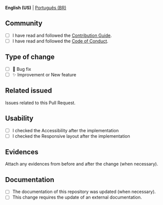 **English (US)** | [Português (BR)](?quick_pull=1)

## Community

* [ ] I have read and followed the [Contribution Guide](.github/CONTRIBUTING.md).
* [ ] I have read and followed the [Code of Conduct](.github/CODE_OF_CONDUCT.md).

## Type of change

* [ ] 🐞 Bug fix
* [ ] ✨ Improvement or New feature

## Related issued
Issues related to this Pull Request.

<!--
Consider opening an issue related to the change or talk to someone to open so we can keep the changes mapped.

In case this Pull Request resolves any existing issues, link them using a keyword so when this is merged the issue will be closed.

Ex.: Solves #123

More details: https://docs.github.com/pt/issues/tracking-your-work-with-issues/linking-a-pull-request-to-an-issue
-->

## Usability

* [ ] I checked the Accessibility after the implementation
* [ ] I checked the Responsive layout after the implementation

## Evidences
Attach any evidences from before and after the change (when necessary).

<!-- You can drag and drop images here. -->

## Documentation

* [ ] The documentation of this repository was updated (when necessary).
* [ ] This change requires the update of an external documentation.
